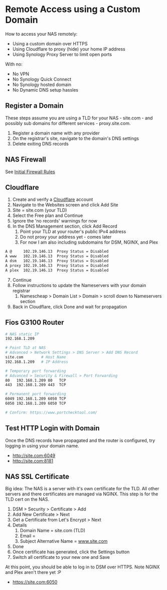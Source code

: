 # Remote Access using a Custom Domain

How to access your NAS remotely:

* Using a custom domain over HTTPS
* Using Cloudflare to proxy (hide) your home IP address
* Using Synology Proxy Server to limit open ports

With no:

* No VPN
* No Synology Quick Connect 
* No Synology hosted domain 
* No Dynamic DNS setup hassles 


## Register a Domain

These steps assume you are using a TLD for your NAS - site.com - and possibly sub domains for different services - proxy.site.com. 

1. Register a domain name with any provider
2. On the registrar's site, navigate to the domain's DNS settings
3. Delete exiting DNS records


## NAS Firewall 

See [Initial Firewall Rules](network.md/#initial-firewall-rules)


## Cloudflare

1. Create and verify a [Cloudflare]() account
2. Navigate to the Websites screen and click Add Site
3. Site = site.com (your TLD)
4. Select the Free plan and Continue
5. Ignore the 'no records' warnings for now
6. In the DNS Management section, click Add Record
   1. Point your TLD at your router's public IPv4 address
   2. Do not proxy your address yet - comes later
   3. For now I am also including subdomains for DSM, NGINX, and Plex

```bash
A @     102.19.146.13  Proxy Status = Disabled 
A www   102.19.146.13  Proxy Status = Disabled 
A dsm   102.19.146.13  Proxy Status = Disabled
A proxy 102.19.146.13  Proxy Status = Disabled 
A plex  102.19.146.13  Proxy Status = Disabled 
```
7. Continue
8. Follow instructions to update the Nameservers with your domain registrar
   1. Namescheap > Domain List > Domain > scroll down to Nameservers section
9. Back in Cloudflare, click Done and wait for propagation


## Fios G3100 Router

```bash
# NAS static IP
192.168.1.209

# Point TLD at NAS
# Advanced > Network Settings > DNS Server > Add DNS Record
site.com        # Host Name
192.168.1.209   # IP Address

# Temporary port forwarding
# Advanced > Security & Firewall > Port Forwarding
80   192.168.1.209 80   TCP
443  192.168.1.209 443  TCP

# Permanent port forwarding
6049 192.168.1.209 6050 TCP
6050 192.168.1.209 6050 TCP

# Confirm: https://www.portchecktool.com/
```

## Test HTTP Login with Domain

Once the DNS records have propagated and the router is configured, try logging in using your domain name. 

* http://site.com:6049
* http://site.com:8181


## NAS SSL Certificate

Big idea: The NAS is a server with it's own certificate for the TLD. All other servers and there certificates are managed via NGINX. This step is for the TLD cert on the NAS.

1. DSM > Security > Certificate > Add
2. Add New Certificate > Next
3. Get a Certificate from Let's Encrypt > Next
4. Details
   1. Domain Name = site.com (TLD)
   2. Email = <email>
   3. Subject Alternative Name = www.site.com
5. Done
6. Once certificate has generated, click the Settings button 
7. Switch all certificate to your new one and Save

At this point, you should be able to log in to DSM over HTTPS. Note NGINX and Plex aren't there yet :P

* https://site.com:6050





